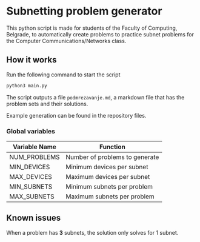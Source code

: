 # Subnetting problem generator

This python script is made for students of the Faculty of Computing, Belgrade, to automatically create problems to practice subnet problems for the Computer Communications/Networks class. 



## How it works

Run the following command to start the script

```bash
python3 main.py
```

The script outputs a file `podmrezavanje.md`, a markdown file that has the problem sets and their solutions.

Example generation can be found in the repository files.

### Global variables

| Variable Name | Function                       |
| ------------- | ------------------------------ |
| NUM_PROBLEMS  | Number of problems to generate |
| MIN_DEVICES   | Minimum devices per subnet     |
| MAX_DEVICES   | Maximum devices per subnet     |
| MIN_SUBNETS   | Minimum subnets per problem    |
| MAX_SUBNETS   | Maximum subnets per problem    |

## Known issues

When a problem has **3** subnets, the solution only solves for 1 subnet. 

